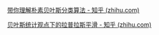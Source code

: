 [带你理解朴素贝叶斯分类算法 - 知乎 (zhihu.com)](https://zhuanlan.zhihu.com/p/26262151)

[贝叶斯统计观点下的拉普拉斯平滑 - 知乎 (zhihu.com)](https://zhuanlan.zhihu.com/p/24291822)

